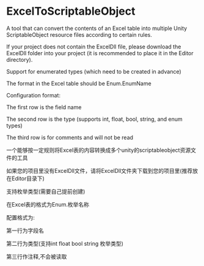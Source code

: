 # ExcelToScriptableObject
A tool that can convert the contents of an Excel table into multiple Unity ScriptableObject resource files according to certain rules.

If your project does not contain the ExcelDll file, please download the ExcelDll folder into your project (it is recommended to place it in the Editor directory).

Support for enumerated types (which need to be created in advance)

The format in the Excel table should be Enum.EnumName

Configuration format:

The first row is the field name

The second row is the type (supports int, float, bool, string, and enum types)

The third row is for comments and will not be read


一个能够按一定规则将Excel表的内容转换成多个unity的scriptableobject资源文件的工具

如果您的项目里没有ExcelDll文件，请将ExcelDll文件夹下载到您的项目里(推荐放在Editor目录下) 

支持枚举类型(需要自己提前创建)

在Excel表的格式为Enum.枚举名称

配置格式为:

第一行为字段名

第二行为类型(支持int float bool string 枚举类型)

第三行作注释,不会被读取
